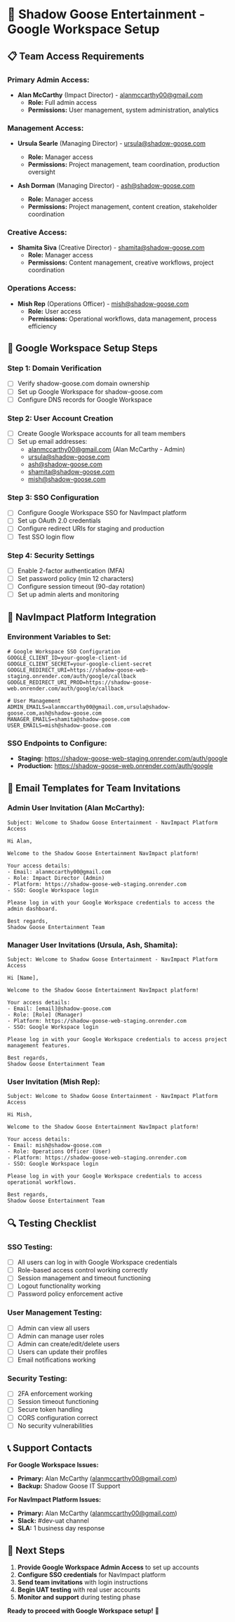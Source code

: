 # 🔐 Shadow Goose Entertainment - Google Workspace Setup

## 📋 Team Access Requirements

### **Primary Admin Access:**
- **Alan McCarthy** (Impact Director) - alanmccarthy00@gmail.com
  - **Role:** Full admin access
  - **Permissions:** User management, system administration, analytics

### **Management Access:**
- **Ursula Searle** (Managing Director) - ursula@shadow-goose.com
  - **Role:** Manager access
  - **Permissions:** Project management, team coordination, production oversight

- **Ash Dorman** (Managing Director) - ash@shadow-goose.com
  - **Role:** Manager access
  - **Permissions:** Project management, content creation, stakeholder coordination

### **Creative Access:**
- **Shamita Siva** (Creative Director) - shamita@shadow-goose.com
  - **Role:** Manager access
  - **Permissions:** Content management, creative workflows, project coordination

### **Operations Access:**
- **Mish Rep** (Operations Officer) - mish@shadow-goose.com
  - **Role:** User access
  - **Permissions:** Operational workflows, data management, process efficiency

## 🔧 Google Workspace Setup Steps

### **Step 1: Domain Verification**
- [ ] Verify shadow-goose.com domain ownership
- [ ] Set up Google Workspace for shadow-goose.com
- [ ] Configure DNS records for Google Workspace

### **Step 2: User Account Creation**
- [ ] Create Google Workspace accounts for all team members
- [ ] Set up email addresses:
  - alanmccarthy00@gmail.com (Alan McCarthy - Admin)
  - ursula@shadow-goose.com
  - ash@shadow-goose.com
  - shamita@shadow-goose.com
  - mish@shadow-goose.com

### **Step 3: SSO Configuration**
- [ ] Configure Google Workspace SSO for NavImpact platform
- [ ] Set up OAuth 2.0 credentials
- [ ] Configure redirect URIs for staging and production
- [ ] Test SSO login flow

### **Step 4: Security Settings**
- [ ] Enable 2-factor authentication (MFA)
- [ ] Set password policy (min 12 characters)
- [ ] Configure session timeout (90-day rotation)
- [ ] Set up admin alerts and monitoring

## 🚀 NavImpact Platform Integration

### **Environment Variables to Set:**
```
# Google Workspace SSO Configuration
GOOGLE_CLIENT_ID=your-google-client-id
GOOGLE_CLIENT_SECRET=your-google-client-secret
GOOGLE_REDIRECT_URI=https://shadow-goose-web-staging.onrender.com/auth/google/callback
GOOGLE_REDIRECT_URI_PROD=https://shadow-goose-web.onrender.com/auth/google/callback

# User Management
ADMIN_EMAILS=alanmccarthy00@gmail.com,ursula@shadow-goose.com,ash@shadow-goose.com
MANAGER_EMAILS=shamita@shadow-goose.com
USER_EMAILS=mish@shadow-goose.com
```

### **SSO Endpoints to Configure:**
- **Staging:** https://shadow-goose-web-staging.onrender.com/auth/google
- **Production:** https://shadow-goose-web.onrender.com/auth/google

## 📧 Email Templates for Team Invitations

### **Admin User Invitation (Alan McCarthy):**
```
Subject: Welcome to Shadow Goose Entertainment - NavImpact Platform Access

Hi Alan,

Welcome to the Shadow Goose Entertainment NavImpact platform!

Your access details:
- Email: alanmccarthy00@gmail.com
- Role: Impact Director (Admin)
- Platform: https://shadow-goose-web-staging.onrender.com
- SSO: Google Workspace login

Please log in with your Google Workspace credentials to access the admin dashboard.

Best regards,
Shadow Goose Entertainment Team
```

### **Manager User Invitations (Ursula, Ash, Shamita):**
```
Subject: Welcome to Shadow Goose Entertainment - NavImpact Platform Access

Hi [Name],

Welcome to the Shadow Goose Entertainment NavImpact platform!

Your access details:
- Email: [email]@shadow-goose.com
- Role: [Role] (Manager)
- Platform: https://shadow-goose-web-staging.onrender.com
- SSO: Google Workspace login

Please log in with your Google Workspace credentials to access project management features.

Best regards,
Shadow Goose Entertainment Team
```

### **User Invitation (Mish Rep):**
```
Subject: Welcome to Shadow Goose Entertainment - NavImpact Platform Access

Hi Mish,

Welcome to the Shadow Goose Entertainment NavImpact platform!

Your access details:
- Email: mish@shadow-goose.com
- Role: Operations Officer (User)
- Platform: https://shadow-goose-web-staging.onrender.com
- SSO: Google Workspace login

Please log in with your Google Workspace credentials to access operational workflows.

Best regards,
Shadow Goose Entertainment Team
```

## 🔍 Testing Checklist

### **SSO Testing:**
- [ ] All users can log in with Google Workspace credentials
- [ ] Role-based access control working correctly
- [ ] Session management and timeout functioning
- [ ] Logout functionality working
- [ ] Password policy enforcement active

### **User Management Testing:**
- [ ] Admin can view all users
- [ ] Admin can manage user roles
- [ ] Admin can create/edit/delete users
- [ ] Users can update their profiles
- [ ] Email notifications working

### **Security Testing:**
- [ ] 2FA enforcement working
- [ ] Session timeout functioning
- [ ] Secure token handling
- [ ] CORS configuration correct
- [ ] No security vulnerabilities

## 📞 Support Contacts

**For Google Workspace Issues:**
- **Primary:** Alan McCarthy (alanmccarthy00@gmail.com)
- **Backup:** Shadow Goose IT Support

**For NavImpact Platform Issues:**
- **Primary:** Alan McCarthy (alanmccarthy00@gmail.com)
- **Slack:** #dev-uat channel
- **SLA:** 1 business day response

## 🎯 Next Steps

1. **Provide Google Workspace Admin Access** to set up accounts
2. **Configure SSO credentials** for NavImpact platform
3. **Send team invitations** with login instructions
4. **Begin UAT testing** with real user accounts
5. **Monitor and support** during testing phase

**Ready to proceed with Google Workspace setup!** 🚀
